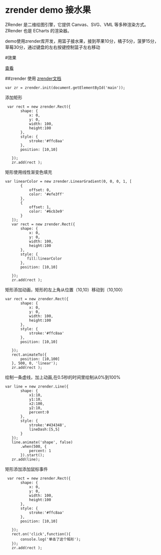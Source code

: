 # zrender demo 接水果

ZRender 是二维绘图引擎，它提供 Canvas、SVG、VML 等多种渲染方式。ZRender 也是 ECharts 的渲染器。

demo使用zrender库开发，用篮子接水果，接到苹果10分，橘子5分，菠萝15分，草莓30分，通过键盘的左右按键控制篮子左右移动

#效果


[查看](https://ccessl.github.io/zrender-use-demo/)



##zrender 使用
[zrender文档](https://ecomfe.github.io/zrender-doc/public/api.html)

```
var zr = zrender.init(document.getElementById('main'));
```

添加矩形

```
 var rect = new zrender.Rect({
       shape: {
           x: 0,
           y: 0,
           width: 100,
           height:100
       },
       style: {
           stroke:'#ffc8aa'
       },
       position: [10,10]
 
   });
   zr.add(rect );
```

矩形使用线性渐变色填充

```
var linearColor = new zrender.LinearGradient(0, 0, 0, 1, [
       {
           offset: 0,
           color: '#efe3ff'
       },
       {
           offset: 1,
           color: '#6cb3e9'
       }
   ]);
   var rect = new zrender.Rect({
       shape: {
           x: 0,
           y: 0,
           width: 100,
           height:100
       },
       style: {
          fill:linearColor
       },
       position: [10,10]
 
   });
   zr.add(rect );
```

矩形添加动画，矩形的左上角从位置（10,10）移动到（10,100）

```
var rect = new zrender.Rect({
       shape: {
           x: 0,
           y: 0,
           width: 100,
           height:100
       },
       style: {
           stroke:'#ffc8aa'
       },
       position: [10,10]
 
   });
   rect.animateTo({
       position: [10,100]
   }, 500, 0, 'linear');
   zr.add(rect );
```

绘制一条虚线，加上动画,在0.5秒的时间里绘制从0%到100%

```
var line = new zrender.Line({
       shape: {
           x1:10,
           y1:10,
           x2:100,
           y2:10,
           percent:0
       },
       style: {
           stroke:'#434348',
           lineDash:[5,5]
       }
   });
   line.animate('shape', false)
       .when(500, {
           percent: 1
       }).start();
   zr.add(line);
```

矩形添加添加鼠标事件

```
 var rect = new zrender.Rect({
       shape: {
           x: 0,
           y: 0,
           width: 100,
           height:100
       },
       style: {
           stroke:'#ffc8aa'
       },
       position: [10,10]
 
   });
   rect.on('click',function(){
       console.log('单击了这个矩形');
   });
   zr.add(rect );
```
